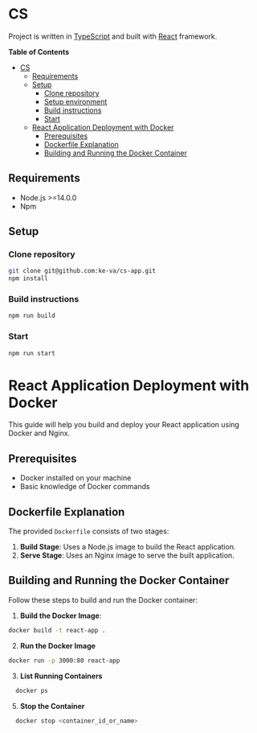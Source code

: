 # CS

Project is written in [TypeScript](https://www.typescriptlang.org/) and built with [React](https://react.dev/) framework.

**Table of Contents**

- [CS](#cs)
  - [Requirements](#requirements)
  - [Setup](#setup)
    - [Clone repository](#clone-repository)
    - [Setup environment](#setup-environment)
    - [Build instructions](#build-instructions)
    - [Start](#start)
  - [React Application Deployment with Docker](#react-application-deployment-with-docker)
    - [Prerequisites](#prerequisites)
    - [Dockerfile Explanation](#dockerfile-explanation)
    - [Building and Running the Docker Container](#building-and-running-the-docker-container)

## Requirements

- Node.js >=14.0.0
- Npm

## Setup

### Clone repository

```bash
git clone git@github.com:ke-va/cs-app.git
npm install
```

### Build instructions
```bash
npm run build
```

### Start

```bash
npm run start
```

# React Application Deployment with Docker

This guide will help you build and deploy your React application using Docker and Nginx.

## Prerequisites

- Docker installed on your machine
- Basic knowledge of Docker commands

## Dockerfile Explanation

The provided `Dockerfile` consists of two stages:

1. **Build Stage**: Uses a Node.js image to build the React application.
2. **Serve Stage**: Uses an Nginx image to serve the built application.

## Building and Running the Docker Container

Follow these steps to build and run the Docker container:

1. **Build the Docker Image**:

  ```sh
  docker build -t react-app .
  ```

2. **Run the Docker Image**
  ```sh
  docker run -p 3000:80 react-app
  ```

3. **List Running Containers**
  ```sh
    docker ps
  ```

5. **Stop the Container**
  ```sh
    docker stop <container_id_or_name>
  ```